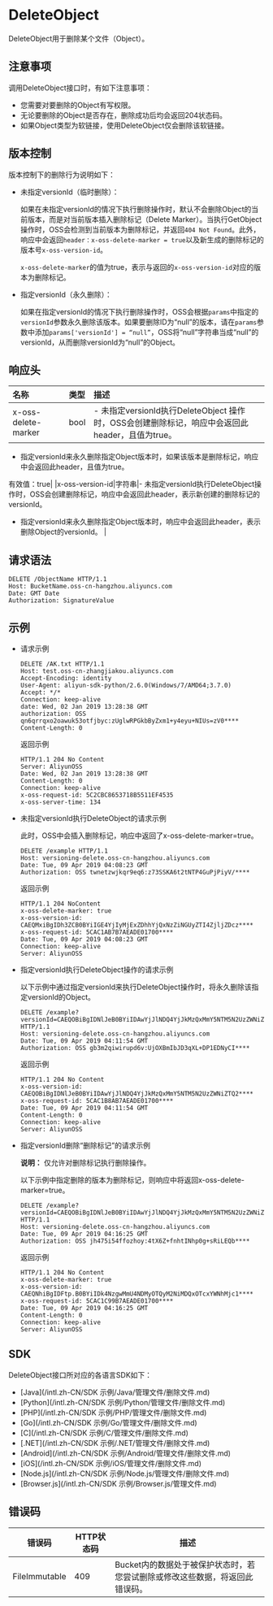 # DeleteObject

DeleteObject用于删除某个文件（Object）。

## 注意事项

调用DeleteObject接口时，有如下注意事项：

-   您需要对要删除的Object有写权限。
-   无论要删除的Object是否存在，删除成功后均会返回204状态码。
-   如果Object类型为软链接，使用DeleteObject仅会删除该软链接。

## 版本控制

版本控制下的删除行为说明如下：

-   未指定versionId（临时删除）：

    如果在未指定versionId的情况下执行删除操作时，默认不会删除Object的当前版本，而是对当前版本插入删除标记（Delete Marker）。当执行GetObject操作时，OSS会检测到当前版本为删除标记，并返回`404 Not Found`。此外，响应中会返回`header：x-oss-delete-marker = true`以及新生成的删除标记的版本号`x-oss-version-id`。

    `x-oss-delete-marker`的值为true，表示与返回的`x-oss-version-id`对应的版本为删除标记。

-   指定versionId（永久删除）：

    如果在指定versionId的情况下执行删除操作时，OSS会根据`params`中指定的`versionId`参数永久删除该版本。如果要删除ID为“null”的版本，请在`params`参数中添加`params['versionId'] = “null”`，OSS将“null”字符串当成“null”的versionId，从而删除versionId为“null”的Object。


## 响应头

|名称|类型|描述|
|:-|:-|:-|
|x-oss-delete-marker|bool|-   未指定versionId执行DeleteObject 操作时，OSS会创建删除标记，响应中会返回此header，且值为true。
-   指定versionId来永久删除指定Object版本时，如果该版本是删除标记，响应中会返回此header，且值为true。

有效值：true|
|x-oss-version-id|字符串|-   未指定versionId执行DeleteObject操作时，OSS会创建删除标记，响应中会返回此header，表示新创建的删除标记的versionId。
-   指定versionId来永久删除指定Object版本时，响应中会返回此header，表示删除Object的versionId。 |

## 请求语法

```
DELETE /ObjectName HTTP/1.1
Host: BucketName.oss-cn-hangzhou.aliyuncs.com
Date: GMT Date
Authorization: SignatureValue
```

## 示例

-   请求示例

    ```
    DELETE /AK.txt HTTP/1.1
    Host: test.oss-cn-zhangjiakou.aliyuncs.com
    Accept-Encoding: identity
    User-Agent: aliyun-sdk-python/2.6.0(Windows/7/AMD64;3.7.0)
    Accept: */*
    Connection: keep-alive
    date: Wed, 02 Jan 2019 13:28:38 GMT
    authorization: OSS qn6qrrqxo2oawuk53otfjbyc:zUglwRPGkbByZxm1+y4eyu+NIUs=zV0****
    Content-Length: 0
    ```

    返回示例

    ```
    HTTP/1.1 204 No Content
    Server: AliyunOSS
    Date: Wed, 02 Jan 2019 13:28:38 GMT
    Content-Length: 0
    Connection: keep-alive
    x-oss-request-id: 5C2CBC8653718B5511EF4535
    x-oss-server-time: 134
    ```

-   未指定versionId执行DeleteObject的请求示例

    此时，OSS中会插入删除标记，响应中返回了x-oss-delete-marker=true。

    ```
    DELETE /example HTTP/1.1
    Host: versioning-delete.oss-cn-hangzhou.aliyuncs.com
    Date: Tue, 09 Apr 2019 04:08:23 GMT
    Authorization: OSS twnetzwjkqr9eq6:z73SSKA6t2tNTP4GuPjPiyV/****
    ```

    返回示例

    ```
    HTTP/1.1 204 NoContent
    x-oss-delete-marker: true
    x-oss-version-id: CAEQMxiBgIDh3ZCB0BYiIGE4YjIyMjExZDhhYjQxNzZiNGUyZTI4ZjljZDcz****
    x-oss-request-id: 5CAC1AB7B7AEADE01700****
    Date: Tue, 09 Apr 2019 04:08:23 GMT
    Connection: keep-alive
    Server: AliyunOSS
    ```

-   指定versionId执行DeleteObject操作的请求示例

    以下示例中通过指定versionId来执行DeleteObject操作时，将永久删除该指定versionId的Object。

    ```
    DELETE /example?versionId=CAEQOBiBgIDNlJeB0BYiIDAwYjJlNDQ4YjJkMzQxMmY5NTM5N2UzZWNiZTQ2**** HTTP/1.1
    Host: versioning-delete.oss-cn-hangzhou.aliyuncs.com
    Date: Tue, 09 Apr 2019 04:11:54 GMT
    Authorization: OSS gb3m2qiwirupd6v:UjOXBmIbJD3qXL+DP1EDNyCI****
    ```

    返回示例

    ```
    HTTP/1.1 204 No Content
    x-oss-version-id: CAEQOBiBgIDNlJeB0BYiIDAwYjJlNDQ4YjJkMzQxMmY5NTM5N2UzZWNiZTQ2****
    x-oss-request-id: 5CAC1B8AB7AEADE01700****
    Date: Tue, 09 Apr 2019 04:11:54 GMT
    Content-Length: 0
    Connection: keep-alive
    Server: AliyunOSS
    ```

-   指定versionId删除“删除标记”的请求示例

    **说明：** 仅允许对删除标记执行删除操作。

    以下示例中指定删除的版本为删除标记，则响应中将返回x-oss-delete-marker=true。

    ```
    DELETE /example?versionId=CAEQOBiBgIDNlJeB0BYiIDAwYjJlNDQ4YjJkMzQxMmY5NTM5N2UzZWNiZTQ2**** HTTP/1.1
    Host: versioning-delete.oss-cn-hangzhou.aliyuncs.com
    Date: Tue, 09 Apr 2019 04:16:25 GMT
    Authorization: OSS jh475i54ffozhoy:4tX6Z+fnhtINhp0g+sRiLEQb****
    ```

    返回示例

    ```
    HTTP/1.1 204 No Content
    x-oss-delete-marker: true
    x-oss-version-id: CAEQNhiBgIDFtp.B0BYiIDk4NzgwMmU4NDMyOTQyM2NiMDQxOTcxYWNhMjc1****
    x-oss-request-id: 5CAC1C99B7AEADE01700****
    Date: Tue, 09 Apr 2019 04:16:25 GMT
    Content-Length: 0
    Connection: keep-alive
    Server: AliyunOSS
    ```


## SDK

DeleteObject接口所对应的各语言SDK如下：

-   [Java](/intl.zh-CN/SDK 示例/Java/管理文件/删除文件.md)
-   [Python](/intl.zh-CN/SDK 示例/Python/管理文件/删除文件.md)
-   [PHP](/intl.zh-CN/SDK 示例/PHP/管理文件/删除文件.md)
-   [Go](/intl.zh-CN/SDK 示例/Go/管理文件/删除文件.md)
-   [C](/intl.zh-CN/SDK 示例/C/管理文件/删除文件.md)
-   [.NET](/intl.zh-CN/SDK 示例/.NET/管理文件/删除文件.md)
-   [Android](/intl.zh-CN/SDK 示例/Android/管理文件/删除文件.md)
-   [iOS](/intl.zh-CN/SDK 示例/iOS/管理文件/删除文件.md)
-   [Node.js](/intl.zh-CN/SDK 示例/Node.js/管理文件/删除文件.md)
-   [Browser.js](/intl.zh-CN/SDK 示例/Browser.js/管理文件.md)

## 错误码

|错误码|HTTP状态码|描述|
|---|-------|--|
|FileImmutable|409|Bucket内的数据处于被保护状态时，若您尝试删除或修改这些数据，将返回此错误码。|

